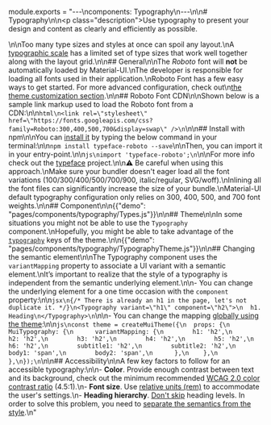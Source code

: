 module.exports = "---\ncomponents: Typography\n---\n\n# Typography\n\n<p class=\"description\">Use typography to present your design and content as clearly and efficiently as possible.</p>\n\nToo many type sizes and styles at once can spoil any layout.\nA [typographic scale](https://material.io/design/typography/#type-scale) has a limited set of type sizes that work well together along with the layout grid.\n\n## General\n\nThe *Roboto* font will **not** be automatically loaded by Material-UI.\nThe developer is responsible for loading all fonts used in their application.\nRoboto Font has a few easy ways to get started. For more advanced configuration, check out\n[the theme customization section](/customization/typography/).\n\n## Roboto Font CDN\n\nShown below is a sample link markup used to load the Roboto font from a CDN:\n\n```html\n<link rel=\"stylesheet\" href=\"https://fonts.googleapis.com/css?family=Roboto:300,400,500,700&display=swap\" />\n```\n\n## Install with npm\n\nYou can [install it](https://www.npmjs.com/package/typeface-roboto) by typing the below command in your terminal:\n\n`npm install typeface-roboto --save`\n\nThen, you can import it in your entry-point.\n\n```js\nimport 'typeface-roboto';\n```\n\nFor more info check out the [typeface](https://github.com/KyleAMathews/typefaces/tree/master/packages/roboto) project.\n\n⚠️ Be careful when using this approach.\nMake sure your bundler doesn't eager load all the font variations (100/300/400/500/700/900, italic/regular, SVG/woff).\nInlining all the font files can significantly increase the size of your bundle.\nMaterial-UI default typography configuration only relies on 300, 400, 500, and 700 font weights.\n\n## Component\n\n{{\"demo\": \"pages/components/typography/Types.js\"}}\n\n## Theme\n\nIn some situations you might not be able to use the `Typography` component.\nHopefully, you might be able to take advantage of the [`typography`](/customization/default-theme/?expand-path=$.typography) keys of the theme.\n\n{{\"demo\": \"pages/components/typography/TypographyTheme.js\"}}\n\n## Changing the semantic element\n\nThe Typography component uses the `variantMapping` property to associate a UI variant with a semantic element.\nIt’s important to realize that the style of a typography is independent from the semantic underlying element.\n\n- You can change the underlying element for a one time occasion with the `component` property:\n\n```jsx\n{/* There is already an h1 in the page, let's not duplicate it. */}\n<Typography variant=\"h1\" component=\"h2\">\n  h1. Heading\n</Typography>\n```\n\n- You can change the mapping [globally using the theme](/customization/globals/#default-props):\n\n```js\nconst theme = createMuiTheme({\n  props: {\n    MuiTypography: {\n      variantMapping: {\n        h1: 'h2',\n        h2: 'h2',\n        h3: 'h2',\n        h4: 'h2',\n        h5: 'h2',\n        h6: 'h2',\n        subtitle1: 'h2',\n        subtitle2: 'h2',\n        body1: 'span',\n        body2: 'span',\n      },\n    },\n  },\n});\n```\n\n## Accessibility\n\nA few key factors to follow for an accessible typography:\n\n- **Color**. Provide enough contrast between text and its background, check out the minimum recommended [WCAG 2.0 color contrast ratio](https://www.w3.org/TR/UNDERSTANDING-WCAG20/visual-audio-contrast-contrast.html) (4.5:1).\n- **Font size**. Use [relative units (rem)](/customization/typography/#font-size) to accommodate the user's settings.\n- **Heading hierarchy**. [Don't skip](https://www.w3.org/WAI/tutorials/page-structure/headings/) heading levels. In order to solve this problem, you need to [separate the semantics from the style](#changing-the-semantic-element).\n"